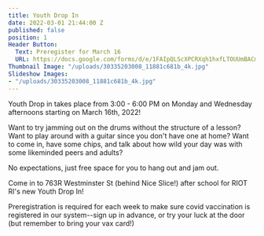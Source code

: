 ```yaml
---
title: Youth Drop In
date: 2022-03-01 21:44:00 Z
published: false
position: 1
Header Button:
  Text: Preregister for March 16
  URL: https://docs.google.com/forms/d/e/1FAIpQLScXPCRXqh1hxfLTOUUmBACm2y6n6RcSq936zKKbSD1EYQUFeA/viewform?usp=sf_link
Thumbnail Image: "/uploads/30335203008_11881c681b_4k.jpg"
Slideshow Images:
- "/uploads/30335203008_11881c681b_4k.jpg"
---
```


Youth Drop in takes place from 3:00 - 6:00 PM on Monday and Wednesday afternoons starting on March 16th, 2022!

Want to try jamming out on the drums without the structure of a lesson? Want to play around with a guitar since you don't have one at home? Want to come in, have some chips, and talk about how wild your day was with some likeminded peers and adults? 

No expectations, just free space for you to hang out and jam out. 

Come in to 763R Westminster St (behind Nice Slice!) after school for RIOT RI's new Youth Drop In! 

Preregistration is required for each week to make sure covid vaccination is registered in our system--sign up in advance, or try your luck at the door (but remember to bring your vax card!)